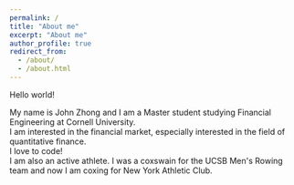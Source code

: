 ```yaml
---
permalink: /
title: "About me"
excerpt: "About me"
author_profile: true
redirect_from: 
  - /about/
  - /about.html
---
```


Hello world!

My name is John Zhong and I am a Master student studying Financial Engineering at Cornell University. <br>
I am interested in the financial market, especially interested in the field of quantitative finance. <br>
I love to code! <br>
I am also an active athlete. I was a coxswain for the UCSB Men's Rowing team and now I am coxing for New York Athletic Club. <br>
